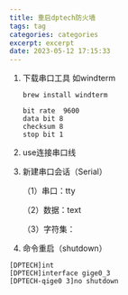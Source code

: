 ```yaml
---
title: 重启dptech防火墙
tags: tag
categories: categories
excerpt: excerpt
date: 2023-05-12 17:15:33
---
```


1. 下载串口工具 如windterm

   ```shell
   brew install windterm
   
   bit rate  9600 
   data bit 8 
   checksum 8
   stop bit 1
   ```

2. use连接串口线

3. 新建串口会话（Serial）

   （1）串口：tty

   （2）数据：text

   （3）字符集：

4.  命令重启（shutdown）

   ```
   [DPTECH]int
   [DPTECH]interface gige0_3
   [DPTECH-qige0 3]no shutdown
   ```

   
